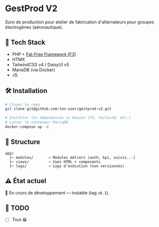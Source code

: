 
# GestProd V2

Suivi de production pour atelier de fabrication d'alternateurs pour groupes électrogènes (aéronautique).

## 🚀 Tech Stack

- PHP + [Fat-Free Framework (F3)](https://fatfreeframework.com/)
- HTMX
- TailwindCSS v4 / DaisyUI v5
- MariaDB (via Docker)
- JS

## 🛠️ Installation

```bash
# Cloner le repo
git clone git@github.com:ton-user/gestprod-v2.git

# Installer les dépendances si besoin (F3, tailwind, etc.)
# Lancer le conteneur MariaDB
docker-compose up -d
```

## 📁 Structure

```
app/
  ├─ modules/       → Modules métiers (auth, kpi, suivis...)
  ├─ views/         → Vues HTML + composants
  ├─ logs/          → Logs d’exécution (non versionnés)

```

## ⚠️ État actuel

🔧 En cours de développement — instable (tag `v0.1`).

## 📝 TODO

- [ ] Tout 😁